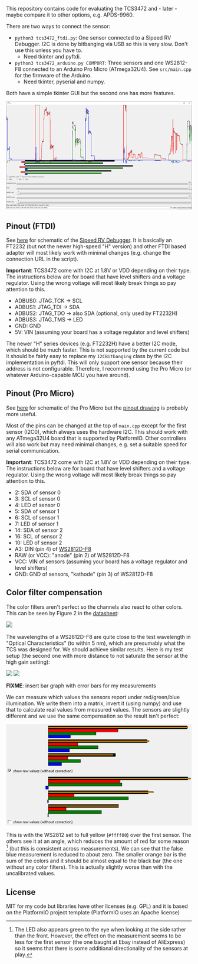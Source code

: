 This repository contains code for evaluating the TCS3472 and - later - maybe compare it to other options, e.g. APDS-9960.

There are two ways to connect the sensor:

* `python3 tcs3472_ftdi.py`: One sensor connected to a Sipeed RV Debugger. I2C is done by bitbanging via USB so this is very slow. Don't use this unless you have to.
  * Need tkinter and pyftdi.
* `python3 tcs3472_arduino.py COMPORT`: Three sensors and one WS2812-F8 connected to an Arduino Pro Micro (ATmega32U4). See `src/main.cpp` for the firmware of the Arduino.
  * Need tkinter, pyserial and numpy.

Both have a simple tkinter GUI but the second one has more features.

![](images/tcs3472-gui.png)


Pinout (FTDI)
-------------

See [here](https://github.com/kprasadvnsi/tang-doc/releases/download/1.0.0/FT2232D.Schematic.pdf) for schematic of the [Sipeed RV Debugger](https://tang.sipeed.com/en/hardware-overview/rv-debugger/).
It is basically an FT2232 (but not the newer high-speed "H" version) and other FTDI based adapter will most likely work with minimal changes (e.g. change the connection URL in the script).

**Important**: TCS3472 come with I2C at 1.8V or VDD depending on their type. The instructions below are for board that have level shifters and a voltage regulator. Using the wrong voltage will most likely break things so pay attention to this.

* ADBUS0: JTAG_TCK -> SCL
* ADBUS1: JTAG_TDI -> SDA
* ADBUS2: JTAG_TDO -> also SDA  (optional, only used by FT2232H)
* ADBUS3: JTAG_TMS -> LED
* GND: GND
* 5V: VIN (assuming your board has a voltage regulator and level shifters)

The newer "H" series devices (e.g. FT2232H) have a better I2C mode, which should be much faster. This is not supported by the current code but it should be fairly easy to replace my `I2CBitbanging` class
by the I2C implementation in pyftdi. This will only support one sensor because their address is not configurable. Therefore, I recommend using the Pro Micro (or whatever Arduino-capable MCU you have around).


Pinout (Pro Micro)
------------------

See [here](https://cdn.sparkfun.com/datasheets/Dev/Arduino/Boards/Pro_Micro_v13b.pdf) for schematic of the Pro Micro but the [pinout drawing](https://learn.sparkfun.com/tutorials/pro-micro--fio-v3-hookup-guide/hardware-overview-pro-micro) is probably more useful.

Most of the pins can be changed at the top of `main.cpp` except for the first sensor (I2C0), which always uses the hardware I2C. This should work with any ATmega32U4 board that is supported by PlatformIO. Other controllers will also work but may need minimal changes, e.g. set a suitable speed for serial communication.

**Important**: TCS3472 come with I2C at 1.8V or VDD depending on their type. The instructions below are for board that have level shifters and a voltage regulator. Using the wrong voltage will most likely break things so pay attention to this.

* 2:  SDA of sensor 0
* 3:  SCL of sensor 0
* 4:  LED of sensor 0
* 5:  SDA of sensor 1
* 6:  SCL of sensor 1
* 7:  LED of sensor 1
* 14: SDA of sensor 2
* 16: SCL of sensor 2
* 10: LED of sensor 2
* A3: DIN (pin 4) of [WS2812D-F8](https://datasheet.lcsc.com/lcsc/1811021523_Worldsemi-WS2812D-F8_C139126.pdf)
* RAW (or VCC): "anode" (pin 2) of WS2812D-F8
* VCC: VIN of sensors (assuming your board has a voltage regulator and level shifters)
* GND: GND of sensors, "kathode" (pin 3) of WS2812D-F8


Color filter compensation
-------------------------

The color filters aren't perfect so the channels also react to other colors. This can be seen by Figure 2 in the [datasheet](https://cdn-shop.adafruit.com/datasheets/TCS34725.pdf):

![](images/spectral-responsivity.svg)

The wavelengths of a WS2812D-F8 are quite close to the test wavelength in "Optical Characteristics" (to within 5 nm), which are presumably what the TCS was designed for. We should achieve similar
results. Here is my test setup (the second one with more distance to not saturate the sensor at the high gain setting):

![](images/tcs3472-test1.png)
![](images/tcs3472-test2.png)

**FIXME**: insert bar graph with error bars for my measurements

We can measure which values the sensors report under red/green/blue illumination. We write them into a matrix, invert it (using numpy) and use that to calculate real values from measured values.
The sensors are slightly different and we use the same compensation so the result isn't perfect:

![](images/tcs3472-yellow-over-first-sensor.png)

This is with the WS2812 set to full yellow (`#ffff00`) over the first sensor. The others see it at an angle, which reduces the amount of red for some reason [^1] (but this is consistent across measurements).
We can see that the false blue measurement is reduced to about zero. The smaller orange bar is the sum of the colors and it should be almost equal to the black bar (the one without any color filters).
This is actually slightly worse than with the uncalibrated values.

[^1]: The LED also appears green to the eye when looking at the side rather than the front. However, the effect on the measurement seems to be less for the first sensor (the one baught at Ebay instead
      of AliExpress) so it seems that there is some additional directionality of the sensors at play.

License
-------

MIT for my code but libraries have other licenses (e.g. GPL) and it is based on the PlatformIO project template (PlatformIO uses an Apache license)
